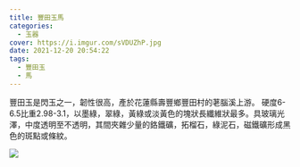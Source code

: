 ```yaml
---
title: 豐田玉馬
categories:
  - 玉器
cover: https://i.imgur.com/sVDUZhP.jpg
date: 2021-12-20 20:54:22
tags:
  - 豐田玉
  - 馬
---
```


豐田玉是閃玉之一，韌性很高，產於花蓮縣壽豐鄉豐田村的荖腦溪上游。
硬度6-6.5比重2.98-3.1，以墨綠，翠綠，黃綠或淡黃色的塊狀長纖維狀最多。具玻璃光澤，中度透明至不透明，其間夾雜少量的鉻鐵礦，拓榴石，綠泥石，磁鐵礦形成黑色的斑點或條紋。

![](https://i.imgur.com/sVDUZhP.jpg)

